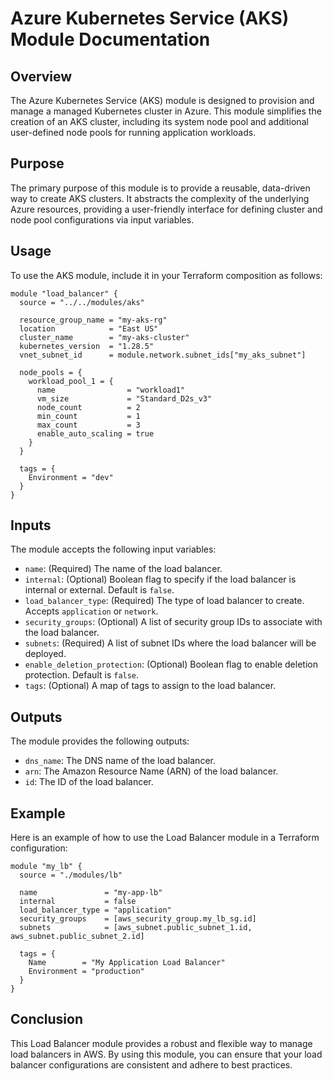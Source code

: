 # Azure Kubernetes Service (AKS) Module Documentation

## Overview

The Azure Kubernetes Service (AKS) module is designed to provision and manage a managed Kubernetes cluster in Azure. This module simplifies the creation of an AKS cluster, including its system node pool and additional user-defined node pools for running application workloads.

## Purpose

The primary purpose of this module is to provide a reusable, data-driven way to create AKS clusters. It abstracts the complexity of the underlying Azure resources, providing a user-friendly interface for defining cluster and node pool configurations via input variables.

## Usage

To use the AKS module, include it in your Terraform composition as follows:

```hcl
module "load_balancer" {
  source = "../../modules/aks"

  resource_group_name = "my-aks-rg"
  location            = "East US"
  cluster_name        = "my-aks-cluster"
  kubernetes_version  = "1.28.5"
  vnet_subnet_id      = module.network.subnet_ids["my_aks_subnet"]

  node_pools = {
    workload_pool_1 = {
      name                = "workload1"
      vm_size             = "Standard_D2s_v3"
      node_count          = 2
      min_count           = 1
      max_count           = 3
      enable_auto_scaling = true
    }
  }

  tags = {
    Environment = "dev"
  }
}
```

## Inputs

The module accepts the following input variables:

- `name`: (Required) The name of the load balancer.
- `internal`: (Optional) Boolean flag to specify if the load balancer is internal or external. Default is `false`.
- `load_balancer_type`: (Required) The type of load balancer to create. Accepts `application` or `network`.
- `security_groups`: (Optional) A list of security group IDs to associate with the load balancer.
- `subnets`: (Required) A list of subnet IDs where the load balancer will be deployed.
- `enable_deletion_protection`: (Optional) Boolean flag to enable deletion protection. Default is `false`.
- `tags`: (Optional) A map of tags to assign to the load balancer.

## Outputs

The module provides the following outputs:

- `dns_name`: The DNS name of the load balancer.
- `arn`: The Amazon Resource Name (ARN) of the load balancer.
- `id`: The ID of the load balancer.

## Example

Here is an example of how to use the Load Balancer module in a Terraform configuration:

```hcl
module "my_lb" {
  source = "./modules/lb"

  name               = "my-app-lb"
  internal           = false
  load_balancer_type = "application"
  security_groups    = [aws_security_group.my_lb_sg.id]
  subnets            = [aws_subnet.public_subnet_1.id, aws_subnet.public_subnet_2.id]

  tags = {
    Name        = "My Application Load Balancer"
    Environment = "production"
  }
}
```

## Conclusion

This Load Balancer module provides a robust and flexible way to manage load balancers in AWS. By using this module, you can ensure that your load balancer configurations are consistent and adhere to best practices.